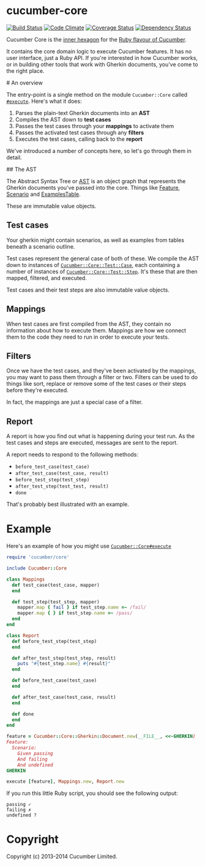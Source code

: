 cucumber-core
==================

[![Build Status](https://secure.travis-ci.org/cucumber/cucumber-ruby-core.png)](http://travis-ci.org/cucumber/cucumber-ruby-core)
[![Code Climate](https://codeclimate.com/github/cucumber/cucumber-ruby-core.png)](https://codeclimate.com/github/cucumber/cucumber-ruby-core)
[![Coverage Status](https://coveralls.io/repos/cucumber/cucumber-ruby-core/badge.png?branch=master)](https://coveralls.io/r/cucumber/cucumber-ruby-core?branch=master)
[![Dependency Status](https://gemnasium.com/cucumber/cucumber-ruby-core.png)](https://gemnasium.com/cucumber/cucumber-ruby-core)

Cucumber Core is the [inner hexagon](http://alistair.cockburn.us/Hexagonal+architecture) for the [Ruby flavour of Cucumber](https://github.com/cucumber/cucumber).

It contains the core domain logic to execute Cucumber features. It has no user interface, just a Ruby API. If you're interested in how Cucumber works, or in building other tools that work with Gherkin documents, you've come to the right place.

# An overview

The entry-point is a single method on the module `Cucumber::Core` called [`#execute`](http://rubydoc.info/gems/cucumber-core/Cucumber/Core#execute-instance_method). Here's what it does:

1. Parses the plain-text Gherkin documents into an **AST**
2. Compiles the AST down to **test cases**
3. Passes the test cases through your **mappings** to activate them
4. Passes the activated test cases through any **filters**
5. Executes the test cases, calling back to the **report**

We've introduced a number of concepts here, so let's go through them in detail.

## The AST

The Abstract Syntax Tree or [AST](http://rubydoc.info/gems/cucumber-core/Cucumber/Core/Ast) is an object graph that represents the Gherkin documents you've passed into the core. Things like [Feature](http://rubydoc.info/gems/cucumber-core/Cucumber/Core/Ast/Feature), [Scenario](http://rubydoc.info/gems/cucumber-core/Cucumber/Core/Ast/Scenario) and [ExamplesTable](ExamplesTable).

These are immutable value objects.

## Test cases

Your gherkin might contain scenarios, as well as examples from tables beneath a scenario outline.

Test cases represent the general case of both of these. We compile the AST down to instances of [`Cucumber::Core::Test::Case`](http://rubydoc.info/gems/cucumber-core/Cucumber/Core/Test/Case), each containing a number of instances of [`Cucumber::Core::Test::Step`](http://rubydoc.info/gems/cucumber-core/Cucumber/Core/Test/Step). It's these that are then mapped, filtered, and executed.

Test cases and their test steps are also immutable value objects.

## Mappings

When test cases are first compiled from the AST, they contain no information about how to execute them. Mappings are how we connect them to the code they need to run in order to execute your tests.

## Filters

Once we have the test cases, and they've been activated by the mappings, you may want to pass them through a filter or two. Filters can be used to do things like sort, replace or remove some of the test cases or their steps before they're executed.

In fact, the mappings are just a special case of a filter.

## Report

A report is how you find out what is happening during your test run. As the test cases and steps are executed, messages are sent to the report.

A report needs to respond to the following methods:

* `before_test_case(test_case)`
* `after_test_case(test_case, result)`
* `before_test_step(test_step)`
* `after_test_step(test_test, result)`
* `done`

That's probably best illustrated with an example.

# Example

Here's an example of how you might use [`Cucumber::Core#execute`](http://rubydoc.info/gems/cucumber-core/Cucumber/Core#execute-instance_method)

```ruby
require 'cucumber/core'

include Cucumber::Core

class Mappings
  def test_case(test_case, mapper)
  end

  def test_step(test_step, mapper)
    mapper.map { fail } if test_step.name =~ /fail/
    mapper.map { } if test_step.name =~ /pass/
  end
end

class Report
  def before_test_step(test_step)
  end

  def after_test_step(test_step, result)
    puts "#{test_step.name} #{result}"
  end

  def before_test_case(test_case)
  end

  def after_test_case(test_case, result)
  end

  def done
  end
end

feature = Cucumber::Core::Gherkin::Document.new(__FILE__, <<-GHERKIN)
Feature:
  Scenario:
    Given passing
    And failing
    And undefined
GHERKIN

execute [feature], Mappings.new, Report.new
```

If you run this little Ruby script, you should see the following output:

```
passing ✓
failing ✗
undefined ?
```

# Copyright

Copyright (c) 2013-2014 Cucumber Limited.
